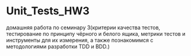 # Unit_Tests_HW3
домашняя работа по семинару 3(критерии качества тестов, тестирование по принципу чёрного и белого ящика, метрики тестов и инструменты для их измерения, а также познакомимся с методологиями разработки TDD и BDD.)
